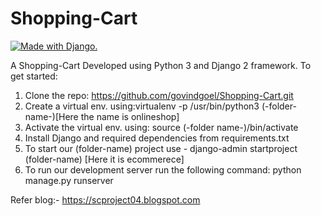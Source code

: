 # Shopping-Cart
<a href="http://www.djangoproject.com/"><img src="https://www.djangoproject.com/m/img/badges/djangomade124x25.gif" border="0" alt="Made with Django." title="Made with Django." /></a>

A Shopping-Cart Developed using Python 3  and Django 2 framework.
To get started:
1. Clone the repo: https://github.com/govindgoel/Shopping-Cart.git<br>
2. Create a virtual env. using:virtualenv -p /usr/bin/python3 (-folder-name-)[Here the name is onlineshop]<br>
3. Activate the virtual env. using: source (-folder name-)/bin/activate <br>
4. Install Django and required dependencies from requirements.txt <br>
5. To start our (folder-name) project use -  django-admin startproject (folder-name) [Here it is ecommerece] <br>
6. To run our development server run the following command: python manage.py runserver <br>

Refer blog:- https://scproject04.blogspot.com <br>
